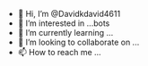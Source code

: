 - 👋 Hi, I’m @Davidkdavid4611
- 👀 I’m interested in ...bots
- 🌱 I’m currently learning ...
- 💞️ I’m looking to collaborate on ...
- 📫 How to reach me ...

<!---
Davidkdavid4611/Davidkdavid4611 is a ✨ special ✨ repository because its `README.md` (this file) appears on your GitHub profile.
You can click the Preview link to take a look at your changes.
--->
